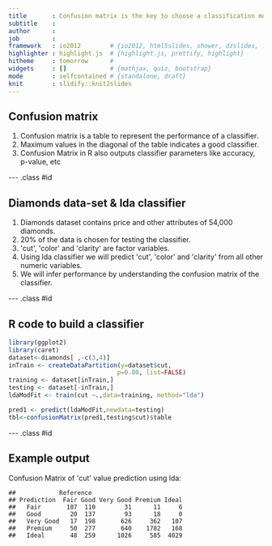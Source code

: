 ```yaml
---
title       : Confusion matrix is the key to choose a classification model 
subtitle    : 
author      : 
job         : 
framework   : io2012        # {io2012, html5slides, shower, dzslides, ...}
highlighter : highlight.js  # {highlight.js, prettify, highlight}
hitheme     : tomorrow      # 
widgets     : []            # {mathjax, quiz, bootstrap}
mode        : selfcontained # {standalone, draft}
knit        : slidify::knit2slides
---
```


## Confusion matrix

1. Confusion matrix is a table to represent the performance of a classifier.
2. Maximum values in the diagonal of the table indicates a good classifier.
3. Confusion Matrix in R also outputs classifier parameters like accuracy, p-value, etc 

--- .class #id 

## Diamonds data-set & lda classifier

1. Diamonds dataset contains price and other attributes of 54,000 diamonds.
2. 20% of the data is chosen for testing the classifier.
3. 'cut', 'color' and 'clarity' are factor variables.
4. Using lda classifier we will predict 'cut', 'color' and 'clarity' from all other numeric variables.
5. We will infer performance by understanding the confusion matrix of the classifier.

--- .class #id

## R code to build a classifier


```r
library(ggplot2)
library(caret)
dataset<-diamonds[ ,-c(3,4)]
inTrain <- createDataPartition(y=dataset$cut,
                              p=0.80, list=FALSE)
training <- dataset[inTrain,]
testing <- dataset[-inTrain,]
ldaModFit <- train(cut ~.,data=training, method="lda")

pred1 <- predict(ldaModFit,newdata=testing)
tbl<-confusionMatrix(pred1,testing$cut)$table
```




--- .class #id

## Example output

Confusion Matrix of 'cut' value prediction using lda:


```
##            Reference
## Prediction  Fair Good Very Good Premium Ideal
##   Fair       187  110        31      11     6
##   Good        20  137        93      18     0
##   Very Good   17  198       626     362   107
##   Premium     50  277       640    1782   168
##   Ideal       48  259      1026     585  4029
```



